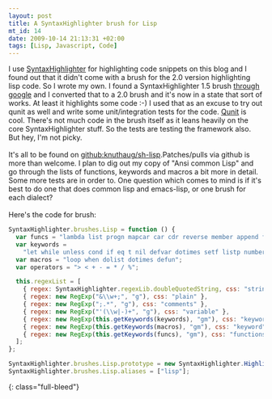 ```yaml
---
layout: post
title: A SyntaxHighlighter brush for Lisp
mt_id: 14
date: 2009-10-14 21:13:31 +02:00
tags: [Lisp, Javascript, Code]
---
```


I use <a href="http://alexgorbatchev.com/wiki/SyntaxHighlighter">SyntaxHighlighter</a> for highlighting code snippets on this blog and I found out that it didn't come with a brush for the 2.0 version highlighting lisp code. So I wrote my own. I found a SyntaxHighlighter 1.5 brush <a href="http://han9kin.doesntexist.com/22">through google</a> and I converted that to a 2.0 brush and it's now in a state that sort of works. At least it highlights some code :-) I used that as an excuse to try out qunit as well and write some unit/integration tests for the code. <a href="http://github.com/jquery/qunit">Qunit</a> is cool. There's not much code in the brush itself as it leans heavily on the core SyntaxHighlighter stuff. So the tests are testing the framework also. But hey, I'm not picky.<br /><br />It's all to be found on <a href="http://github.com/knuthaug/sh-lisp">github:knuthaug/sh-lisp</a>.Patches/pulls via github is more than welcome. I plan to dig out my copy of "Ansi common Lisp" and go through the lists of functions, keywords and macros a bit more in detail. Some more tests are in order to. One question which comes to mind is if it's best to do one that does common lisp and emacs-lisp, or one brush for each dialect?<br /><br />Here's the code for brush:<br />

```javascript
SyntaxHighlighter.brushes.Lisp = function () {
  var funcs = "lambda list progn mapcar car cdr reverse member append format";
  var keywords =
    "let while unless cond if eq t nil defvar dotimes setf listp numberp not equal";
  var macros = "loop when dolist dotimes defun";
  var operators = "> < + - = * / %";

  this.regexList = [
    { regex: SyntaxHighlighter.regexLib.doubleQuotedString, css: "string" },
    { regex: new RegExp("&\\w+;", "g"), css: "plain" },
    { regex: new RegExp(";.*", "g"), css: "comments" },
    { regex: new RegExp("'(\\w|-)+", "g"), css: "variable" },
    { regex: new RegExp(this.getKeywords(keywords), "gm"), css: "keyword" },
    { regex: new RegExp(this.getKeywords(macros), "gm"), css: "keyword" },
    { regex: new RegExp(this.getKeywords(funcs), "gm"), css: "functions" },
  ];
};

SyntaxHighlighter.brushes.Lisp.prototype = new SyntaxHighlighter.Highlighter();
SyntaxHighlighter.brushes.Lisp.aliases = ["lisp"];
```
{: class="full-bleed"}
